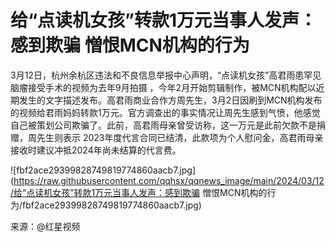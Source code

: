 # 给“点读机女孩”转款1万元当事人发声：感到欺骗 憎恨MCN机构的行为

3月12日，杭州余杭区违法和不良信息举报中心声明，“点读机女孩”高君雨患罕见脑瘤接受手术的视频为去年9月拍摄
，今年2月开始剪辑制作，被MCN机构配以近期发生的文字描述发布。高君雨商业合作方周先生，3月2日因刷到MCN机构发布的视频给君雨妈妈转款1万元。官方调查出的事实情况让周先生感到气愤，他感觉自己被策划公司欺骗了。此前，高君雨母亲曾受访称，这一万元是此前欠款不是捐赠，周先生则表示
2023年度代言合同已结清，此款项为个人慰问金，高君雨母亲接收时建议冲抵2024年尚未结算的代言费。

![fbf2ace29399828749819774860aacb7.jpg](https://raw.githubusercontent.com/qqhsx/qqnews_image/main/2024/03/12/给“点读机女孩”转款1万元当事人发声：感到欺骗 憎恨MCN机构的行为/fbf2ace29399828749819774860aacb7.jpg)

来源：@红星视频

